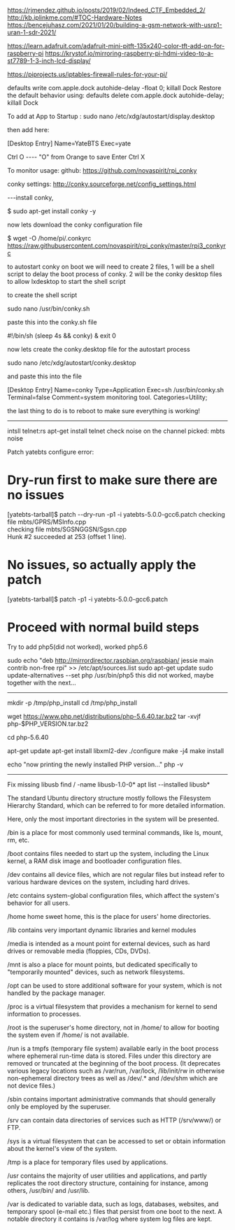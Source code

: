 https://rjmendez.github.io/posts/2019/02/Indeed_CTF_Embedded_2/
http://kb.iplinkme.com/#TOC-Hardware-Notes
https://bencejuhasz.com/2021/01/20/building-a-gsm-network-with-usrp1-uran-1-sdr-2021/

https://learn.adafruit.com/adafruit-mini-pitft-135x240-color-tft-add-on-for-raspberry-pi
https://krystof.io/mirroring-raspberry-pi-hdmi-video-to-a-st7789-1-3-inch-lcd-display/


https://piprojects.us/iptables-firewall-rules-for-your-pi/


defaults write com.apple.dock autohide-delay -float 0; killall Dock
Restore the default behavior using: defaults delete com.apple.dock autohide-delay; killall Dock

To add at App to Startup :
sudo nano /etc/xdg/autostart/display.desktop

then add here:

[Desktop Entry]
Name=YateBTS
Exec=yate

Ctrl O ---- "O" from Orange to save
Enter
Ctrl X

To monitor usage:
github: https://github.com/novaspirit/rpi_conky

conky settings: http://conky.sourceforge.net/config_settings.html 

---install conky,

$ sudo apt-get install conky -y

now lets download the conky configuration file

$ wget -O /home/pi/.conkyrc https://raw.githubusercontent.com/novaspirit/rpi_conky/master/rpi3_conkyrc

to autostart conky on boot we will need to create 2 files, 
1 will be a shell script to delay the boot process of conky. 
2 will be the conky desktop files to allow lxdesktop to start the shell script

to create the shell script

sudo nano /usr/bin/conky.sh

paste this into the conky.sh file

#!/bin/sh
(sleep 4s && conky) &
exit 0

now lets create the conky.desktop file for the autostart process

sudo nano /etc/xdg/autostart/conky.desktop

and paste this into the file

[Desktop Entry]
Name=conky
Type=Application
Exec=sh /usr/bin/conky.sh
Terminal=false
Comment=system monitoring tool.
Categories=Utility;

the last thing to do is to reboot to make sure everything is working!


-----------------
intsll telnet:rs apt-get install telnet
check noise on the channel picked: mbts noise

Patch yatebts configure error:
# Dry-run first to make sure there are no issues
[yatebts-tarball]$ patch --dry-run -p1 -i yatebts-5.0.0-gcc6.patch
checking file mbts/GPRS/MSInfo.cpp                                      
checking file mbts/SGSNGGSN/Sgsn.cpp                                    
Hunk #2 succeeded at 253 (offset 1 line).                               

# No issues, so actually apply the patch
[yatebts-tarball]$ patch -p1 -i yatebts-5.0.0-gcc6.patch

# Proceed with normal build steps


Try to add php5(did not worked), worked php5.6

sudo echo "deb http://mirrordirector.raspbian.org/raspbian/ jessie main contrib non-free rpi" >> /etc/apt/sources.list
sudo apt-get update
sudo update-alternatives --set php /usr/bin/php5
 this did not worked, maybe together with the next...

--------------------

mkdir -p /tmp/php_install
cd /tmp/php_install

wget https://www.php.net/distributions/php-5.6.40.tar.bz2
tar -xvjf php-$PHP_VERSION.tar.bz2

cd php-5.6.40

apt-get update
apt-get install libxml2-dev
./configure
make -j4
make install

echo "now printing the newly installed PHP version..."
php -v

-------------

Fix missing libusb 
find /  -name  libusb-1.0-0*
apt list --installed libusb*


The standard Ubuntu directory structure mostly follows the Filesystem Hierarchy Standard, which can be referred to for more detailed information.

Here, only the most important directories in the system will be presented.

/bin is a place for most commonly used terminal commands, like ls, mount, rm, etc.

/boot contains files needed to start up the system, including the Linux kernel, a RAM disk image and bootloader configuration files.

/dev contains all device files, which are not regular files but instead refer to various hardware devices on the system, including hard drives.

/etc contains system-global configuration files, which affect the system's behavior for all users.

/home home sweet home, this is the place for users' home directories.

/lib contains very important dynamic libraries and kernel modules

/media is intended as a mount point for external devices, such as hard drives or removable media (floppies, CDs, DVDs).

/mnt is also a place for mount points, but dedicated specifically to "temporarily mounted" devices, such as network filesystems.

/opt can be used to store additional software for your system, which is not handled by the package manager.

/proc is a virtual filesystem that provides a mechanism for kernel to send information to processes.

/root is the superuser's home directory, not in /home/ to allow for booting the system even if /home/ is not available.

/run is a tmpfs (temporary file system) available early in the boot process where ephemeral run-time data is stored. Files under this directory are removed or truncated at the beginning of the boot process.
(It deprecates various legacy locations such as /var/run, /var/lock, /lib/init/rw in otherwise non-ephemeral directory trees as well as /dev/.* and /dev/shm  which are not device files.)

/sbin contains important administrative commands that should generally only be employed by the superuser.

/srv can contain data directories of services such as HTTP (/srv/www/) or FTP.

/sys is a virtual filesystem that can be accessed to set or obtain information about the kernel's view of the system.

/tmp is a place for temporary files used by applications.

/usr contains the majority of user utilities and applications, and partly replicates the root directory structure, containing for instance, among others, /usr/bin/ and /usr/lib.

/var is dedicated to variable data, such as logs, databases, websites, and temporary spool (e-mail etc.) files that persist from one boot to the next. A notable directory it contains is /var/log where system log files are kept.

